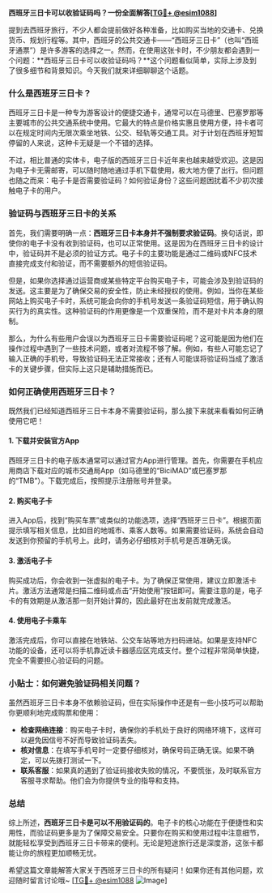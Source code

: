 **西班牙三日卡可以收验证码吗？一份全面解答[[TG💪+ @esim1088](https://t.me/s/esim1088)]**

提到去西班牙旅行，不少人都会提前做好各种准备，比如购买当地的交通卡、兑换货币、规划行程等。其中，西班牙的公共交通卡——“西班牙三日卡”（也叫“西班牙通票”）是许多游客的选择之一。然而，在使用这张卡时，不少朋友都会遇到一个问题：**西班牙三日卡可以收验证码吗？**这个问题看似简单，实际上涉及到了很多细节和背景知识。今天我们就来详细聊聊这个话题。

### 什么是西班牙三日卡？

西班牙三日卡是一种专为游客设计的便捷交通卡，通常可以在马德里、巴塞罗那等主要城市的公共交通系统中使用。它最大的特点是价格实惠且使用方便，持卡者可以在规定时间内无限次乘坐地铁、公交、轻轨等交通工具。对于计划在西班牙短暂停留的人来说，这种卡无疑是一个不错的选择。

不过，相比普通的实体卡，电子版的西班牙三日卡近年来也越来越受欢迎。这是因为电子卡无需邮寄，可以随时随地通过手机下载使用，极大地方便了出行。但问题也随之而来：电子卡是否需要验证码？如何验证身份？这些问题困扰着不少初次接触电子卡的用户。

### 验证码与西班牙三日卡的关系

首先，我们需要明确一点：**西班牙三日卡本身并不强制要求验证码**。换句话说，即使你的电子卡没有收到验证码，也可以正常使用。这是因为在西班牙三日卡的设计中，验证码并不是必须的验证方式。电子卡的主要功能是通过二维码或NFC技术直接完成支付和验证，而不需要额外的短信验证码。

但是，如果你选择通过运营商或某些特定平台购买电子卡，可能会涉及到验证码的发送。这主要是为了确保交易的安全性，防止未经授权的使用。例如，当你在某些网站上购买电子卡时，系统可能会向你的手机号发送一条验证码短信，用于确认购买行为的真实性。这种验证码的作用更像是一个双重保险，而不是对卡片本身的限制。

那么，为什么有些用户会误以为西班牙三日卡需要验证码呢？这可能是因为他们在操作过程中遇到了一些技术问题，或者对流程不够了解。例如，有些人可能忘记了输入正确的手机号，导致验证码无法正常接收；还有人可能误将验证码当成了激活卡的关键步骤，但实际上这只是辅助措施而已。

### 如何正确使用西班牙三日卡？

既然我们已经知道西班牙三日卡本身不需要验证码，那么接下来就来看看如何正确使用它吧！

#### 1. 下载并安装官方App
西班牙三日卡的电子版本通常可以通过官方App进行管理。首先，你需要在手机应用商店下载对应的城市交通局App（如马德里的“BiciMAD”或巴塞罗那的“TMB”）。下载完成后，按照提示注册账号并登录。

#### 2. 购买电子卡
进入App后，找到“购买车票”或类似的功能选项，选择“西班牙三日卡”。根据页面提示填写相关信息，比如目的地城市、乘客人数等。如果需要验证码，系统会自动发送到你预留的手机号上。此时，请务必仔细核对手机号是否准确无误。

#### 3. 激活电子卡
购买成功后，你会收到一张虚拟的电子卡。为了确保正常使用，建议立即激活卡片。激活方法通常是扫描二维码或点击“开始使用”按钮即可。需要注意的是，电子卡的有效期是从激活那一刻开始计算的，因此最好在出发前就完成激活。

#### 4. 使用电子卡乘车
激活完成后，你可以直接在地铁站、公交车站等地方扫码进站。如果是支持NFC功能的设备，还可以将手机靠近读卡器感应区完成支付。整个过程非常简单快捷，完全不需要担心验证码的问题。

### 小贴士：如何避免验证码相关问题？

虽然西班牙三日卡本身不依赖验证码，但在实际操作中还是有一些小技巧可以帮助你更顺利地完成购票和使用：

- **检查网络连接**：购买电子卡时，确保你的手机处于良好的网络环境下，这样可以避免因信号不好而导致验证码丢失。
- **核对信息**：在填写手机号时一定要仔细核对，确保号码正确无误。如果不确定，可以先拨打测试一下。
- **联系客服**：如果真的遇到了验证码接收失败的情况，不要慌张，及时联系官方客服寻求帮助。他们会为你提供专业的指导和支持。

### 总结

综上所述，**西班牙三日卡是可以不用验证码的**。电子卡的核心功能在于便捷性和实用性，而验证码更多是为了保障交易安全。只要你在购买和使用过程中注意细节，就能轻松享受到西班牙三日卡带来的便利。无论是短途旅行还是深度游，这张卡都能让你的旅程更加顺畅无忧。

希望这篇文章能解答大家关于西班牙三日卡的所有疑问！如果你还有其他问题，欢迎随时留言讨论哦~ [[TG💪+ @esim1088](https://t.me/s/esim1088) ![Image](https://i.postimg.cc/4NQfJmqS/Snipaste-2025-05-13-00-14-12.png)]